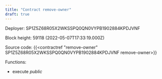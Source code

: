 ```yaml
---
title: "Contract remove-owner"
draft: true
---
```

Deployer: SP1Z5Z68R05X2WKSSPQ0QN0VYPB1902884KPDJVNF


 



Block height: 59118 (2022-05-07T17:33:19.000Z)

Source code: {{<contractref "remove-owner" SP1Z5Z68R05X2WKSSPQ0QN0VYPB1902884KPDJVNF remove-owner>}}

Functions:

* execute _public_
